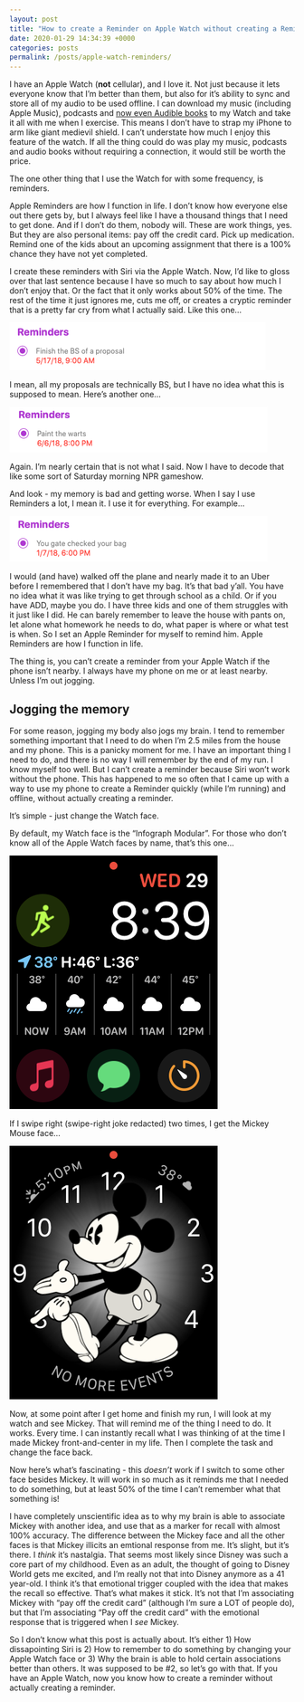 ```yaml
---
layout: post
title: "How to create a Reminder on Apple Watch without creating a Reminder"
date: 2020-01-29 14:34:39 +0000
categories: posts
permalink: /posts/apple-watch-reminders/
---
```

 
 I have an Apple Watch (**not** cellular), and I love it. Not just because it lets everyone know that I’m better than them, but also for it’s ability to sync and store all of my audio to be used offline. I can download my music (including Apple Music), podcasts and [now even Audible books](https://www.audible.com/ep/apple) to my Watch and take it all with me when I exercise. This means I don’t have to strap my iPhone to arm like giant medievil shield. I can’t understate how much I enjoy this feature of the watch. If all the thing could do was play my music, podcasts and audio books without requiring a connection, it would still be worth the price.

The one other thing that I use the Watch for with some frequency, is reminders.

Apple Reminders are how I function in life. I don’t know how everyone else out there gets by, but I always feel like I have a thousand things that I need to get done. And if I don’t do them, nobody will. These are work things, yes. But they are also personal items: pay off the credit card. Pick up medication. Remind one of the kids about an upcoming assignment that there is a 100% chance they have not yet completed.

I create these reminders with Siri via the Apple Watch. Now, I’d like to gloss over that last sentence because I have so much to say about how much I don’t enjoy that. Or the fact that it only works about 50% of the time. The rest of the time it just ignores me, cuts me off, or creates a cryptic reminder that is a pretty far cry from what I actually said. Like this one…

![Apple Reminder that says "Finish the BS of a proposal"](/assets/reminder-bs.png)

I mean, all my proposals are technically BS, but I have no idea what this is supposed to mean. Here’s another one…

![Apple Reminder that says "Paint the warts"](/assets/reminder-warts.png)

Again. I’m nearly certain that is not what I said. Now I have to decode that like some sort of Saturday morning NPR gameshow.

And look - my memory is bad and getting worse. When I say I use Reminders a lot, I mean it. I use it for everything. For example…

![Apple Reminder that says "You gate checked your bag"](/assets/reminder-gate-check.png)

I would (and have) walked off the plane and nearly made it to an Uber before I remembered that I don’t have my bag. It’s that bad y’all. You have no idea what it was like trying to get through school as a child. Or if you have ADD, maybe you do. I have three kids and one of them struggles with it just like I did. He can barely remember to leave the house with pants on, let alone what homework he needs to do, what paper is where or what test is when. So I set an Apple Reminder for myself to remind him. Apple Reminders are how I function in life.

The thing is, you can’t create a reminder from your Apple Watch if the phone isn’t nearby. I always have my phone on me or at least nearby. Unless I’m out jogging.

## Jogging the memory

For some reason, jogging my body also jogs my brain. I tend to remember something important that I need to do when I’m 2.5 miles from the house and my phone. This is a panicky moment for me. I have an important thing I need to do, and there is no way I will remember by the end of my run. I know myself too well. But I can’t create a reminder because Siri won’t work without the phone. This has happened to me so often that I came up with a way to use my phone to create a Reminder quickly (while I’m running) and offline, without actually creating a reminder.

It’s simple - just change the Watch face.

By default, my Watch face is the “Infograph Modular”. For those who don’t know all of the Apple Watch faces by name, that’s this one…

![Infograph Modular Apple Watch face](/assets/infograph-modular.png)

If I swipe right (swipe-right joke redacted) two times, I get the Mickey Mouse face…

![Mickey Mouse Apple Watch face](/assets/mickey-mouse.png)

Now, at some point after I get home and finish my run, I will look at my watch and see Mickey. That will remind me of the thing I need to do. It works. Every time. I can instantly recall what I was thinking of at the time I made Mickey front-and-center in my life. Then I complete the task and change the face back.

Now here’s what’s fascinating - this _doesn’t_ work if I switch to some other face besides Mickey. It will work in so much as it reminds me that I needed to do something, but at least 50% of the time I can’t remember what that something is!

I have completely unscientific idea as to why my brain is able to associate Mickey with another idea, and use that as a marker for recall with almost 100% accuracy. The difference between the Mickey face and all the other faces is that Mickey illicits an emtional response from me. It’s slight, but it’s there. I _think_ it’s nastalgia. That seems most likely since Disney was such a core part of my childhood. Even as an adult, the thought of going to Disney World gets me excited, and I’m really not that into Disney anymore as a 41 year-old. I think it’s that emotional trigger coupled with the idea that makes the recall so effective. That’s what makes it stick. It’s not that I’m associating Mickey with “pay off the credit card” (although I’m sure a LOT of people do), but that I’m associating “Pay off the credit card” with the emotional response that is triggered when I _see_ Mickey.

So I don’t know what this post is actually about. It’s either 1) How dissapointing Siri is 2) How to remember to do something by changing your Apple Watch face or 3) Why the brain is able to hold certain associations better than others. It was supposed to be #2, so let’s go with that. If you have an Apple Watch, now you know how to create a reminder without actually creating a reminder.